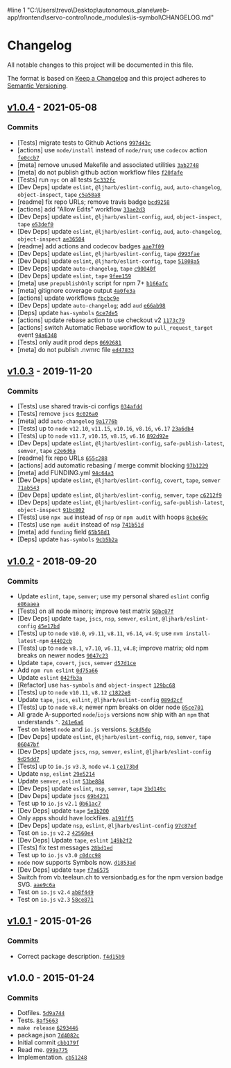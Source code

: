 #line 1 "C:\\Users\\trevo\\Desktop\\autonomous_plane\\web-app\\frontend\\servo-control\\node_modules\\is-symbol\\CHANGELOG.md"
# Changelog

All notable changes to this project will be documented in this file.

The format is based on [Keep a Changelog](https://keepachangelog.com/en/1.0.0/)
and this project adheres to [Semantic Versioning](https://semver.org/spec/v2.0.0.html).

## [v1.0.4](https://github.com/inspect-js/is-symbol/compare/v1.0.3...v1.0.4) - 2021-05-08

### Commits

- [Tests] migrate tests to Github Actions [`997d43c`](https://github.com/inspect-js/is-symbol/commit/997d43c091d1f8d3a2b3d7dfb17a73cdc5a75dde)
- [actions] use `node/install` instead of `node/run`; use `codecov` action [`fe0ccb7`](https://github.com/inspect-js/is-symbol/commit/fe0ccb7b7b64e74e095ef782dcc1d24d6c4b0be4)
- [meta] remove unused Makefile and associated utilities [`3ab2748`](https://github.com/inspect-js/is-symbol/commit/3ab2748ab6c2de21fc24f131bb880c68ba0b7b34)
- [meta] do not publish github action workflow files [`f20fafe`](https://github.com/inspect-js/is-symbol/commit/f20fafeb21585c7b4871ea19f104fd7696734fe8)
- [Tests] run `nyc` on all tests [`5c332fc`](https://github.com/inspect-js/is-symbol/commit/5c332fc92cecbed4a2041bc0c52b991b4a593f34)
- [Dev Deps] update `eslint`, `@ljharb/eslint-config`, `aud`, `auto-changelog`, `object-inspect`, `tape` [`c5a58a8`](https://github.com/inspect-js/is-symbol/commit/c5a58a8bea390a9b02e1c8c4aac30c223370297b)
- [readme] fix repo URLs; remove travis badge [`bcd9258`](https://github.com/inspect-js/is-symbol/commit/bcd9258d161fe709148fcc47962df3372c544727)
- [actions] add "Allow Edits" workflow [`33ae2d3`](https://github.com/inspect-js/is-symbol/commit/33ae2d3940e9daa6003a84c232874ee558b2fb44)
- [Dev Deps] update `eslint`, `@ljharb/eslint-config`, `aud`, `object-inspect`, `tape` [`e53def0`](https://github.com/inspect-js/is-symbol/commit/e53def0b77c38cbfae87fd8bbfd78953b845ea94)
- [Dev Deps] update `eslint`, `@ljharb/eslint-config`, `aud`, `auto-changelog`, `object-inspect` [`ae36504`](https://github.com/inspect-js/is-symbol/commit/ae365048c0c1b13457faa78658b80561f5a0bcd0)
- [readme] add actions and codecov badges [`aae7f09`](https://github.com/inspect-js/is-symbol/commit/aae7f09bd59d36df69d3b66d9b351c39fe072330)
- [Dev Deps] update `eslint`, `@ljharb/eslint-config`, `tape` [`d993fae`](https://github.com/inspect-js/is-symbol/commit/d993fae6d89856d4ab7818874be597249cb8a8cc)
- [Dev Deps] update `eslint`, `@ljharb/eslint-config`, `tape` [`51808a5`](https://github.com/inspect-js/is-symbol/commit/51808a55f272023201f40a59b2459ec6305bf73a)
- [Dev Deps] update `auto-changelog`, `tape` [`c90040f`](https://github.com/inspect-js/is-symbol/commit/c90040f0aeded8d0071a78d5cd593b385f8828ee)
- [Dev Deps] update `eslint`, `tape` [`9fee159`](https://github.com/inspect-js/is-symbol/commit/9fee159403d499a5ed2f5cb5db03747d09ab1766)
- [meta] use `prepublishOnly` script for npm 7+ [`b166afc`](https://github.com/inspect-js/is-symbol/commit/b166afc3ae3c6d11721a9558ddb112a28261688d)
- [meta] gitignore coverage output [`4a0fe3a`](https://github.com/inspect-js/is-symbol/commit/4a0fe3aa074b933074fcc231ce739005e1fec195)
- [actions] update workflows [`fbcbc9e`](https://github.com/inspect-js/is-symbol/commit/fbcbc9eb5bfe2cf9a77d5bd86bb1dece8e5f81d0)
- [Dev Deps] update `auto-changelog`; add `aud` [`e66ab98`](https://github.com/inspect-js/is-symbol/commit/e66ab989e48b81b48bd443d35dba0071950c5d7a)
- [Deps] update `has-symbols` [`6ce7de5`](https://github.com/inspect-js/is-symbol/commit/6ce7de53c866c068de2c28d97b3a64cf6d5f6a76)
- [actions] update rebase action to use checkout v2 [`1173c79`](https://github.com/inspect-js/is-symbol/commit/1173c79914076d73aec9aebc22dce4122e7bd3ae)
- [actions] switch Automatic Rebase workflow to `pull_request_target` event [`94a6348`](https://github.com/inspect-js/is-symbol/commit/94a6348f6274eac9bf4c5a6057b4f6120fc7d1d1)
- [Tests] only audit prod deps [`0692681`](https://github.com/inspect-js/is-symbol/commit/06926811fa029fe0fded5d0af4553a7808c143d1)
- [meta] do not publish .nvmrc file [`ed47833`](https://github.com/inspect-js/is-symbol/commit/ed478333c72384f8dbeb51e5fd501238f52a4972)

## [v1.0.3](https://github.com/inspect-js/is-symbol/compare/v1.0.2...v1.0.3) - 2019-11-20

### Commits

- [Tests] use shared travis-ci configs [`034afdd`](https://github.com/inspect-js/is-symbol/commit/034afdd677c1b72b76751f3e5131acc927a32916)
- [Tests] remove `jscs` [`0c026a0`](https://github.com/inspect-js/is-symbol/commit/0c026a06815e46a33a8a5b4b1be8965d32d38e5c)
- [meta] add `auto-changelog` [`9a1776b`](https://github.com/inspect-js/is-symbol/commit/9a1776bb49f3e6ac12a5b3a447edcc651216891b)
- [Tests] up to `node` `v12.10`, `v11.15`, `v10.16`, `v8.16`, `v6.17` [`23a6db4`](https://github.com/inspect-js/is-symbol/commit/23a6db49a338d19eab19d876745513820bb6a9dc)
- [Tests] up to `node` `v11.7`, `v10.15`, `v8.15`, `v6.16` [`892d92e`](https://github.com/inspect-js/is-symbol/commit/892d92e7c40f3c0577583a98134106181c38bb7e)
- [Dev Deps] update `eslint`, `@ljharb/eslint-config`, `safe-publish-latest`, `semver`, `tape` [`c2e6d6a`](https://github.com/inspect-js/is-symbol/commit/c2e6d6a71f839522bbd124b7419f5fc42ffff6d3)
- [readme] fix repo URLs [`655c288`](https://github.com/inspect-js/is-symbol/commit/655c288a815856e647dba4b6049b1743cec3533c)
- [actions] add automatic rebasing / merge commit blocking [`97b1229`](https://github.com/inspect-js/is-symbol/commit/97b12296bf8fa1ce0c6121bf3de56c413da10aae)
- [meta] add FUNDING.yml [`94c64a3`](https://github.com/inspect-js/is-symbol/commit/94c64a367a1c34f960cf6007fc65cfbbcba34ba3)
- [Dev Deps] update `eslint`, `@ljharb/eslint-config`, `covert`, `tape`, `semver` [`71ab543`](https://github.com/inspect-js/is-symbol/commit/71ab543e09b820378362f4f66248addd410c6388)
- [Dev Deps] update `eslint`, `@ljharb/eslint-config`, `semver`, `tape` [`c6212f9`](https://github.com/inspect-js/is-symbol/commit/c6212f94e28622c94bb37189ffc241ee88b5b1dd)
- [Dev Deps] update `eslint`, `@ljharb/eslint-config`, `safe-publish-latest`, `object-inspect` [`91bc802`](https://github.com/inspect-js/is-symbol/commit/91bc802e18e63f4e8230ee0148302ce849e2f733)
- [Tests] use `npx aud` instead of `nsp` or `npm audit` with hoops [`8cbe69c`](https://github.com/inspect-js/is-symbol/commit/8cbe69c3fafe9cfbe7d27f710c88d02d2d2c6a00)
- [Tests] use `npm audit` instead of `nsp` [`741b51d`](https://github.com/inspect-js/is-symbol/commit/741b51dac868f6b22736c204910d257bcf4d5044)
- [meta] add `funding` field [`65b58d1`](https://github.com/inspect-js/is-symbol/commit/65b58d1e9fc572712d462d615e6b2418627d8fb9)
- [Deps] update `has-symbols` [`9cb5b2a`](https://github.com/inspect-js/is-symbol/commit/9cb5b2a9a3b89e8e0246be8df4fff3f5ceac7309)

## [v1.0.2](https://github.com/inspect-js/is-symbol/compare/v1.0.1...v1.0.2) - 2018-09-20

### Commits

- Update `eslint`, `tape`, `semver`; use my personal shared `eslint` config [`e86aaea`](https://github.com/inspect-js/is-symbol/commit/e86aaea8d81356801ecfc60540523e9b809a55f4)
- [Tests] on all node minors; improve test matrix [`50bc07f`](https://github.com/inspect-js/is-symbol/commit/50bc07f2ff73e5499b02a61f0a00ea48a84ae213)
- [Dev Deps] update `tape`, `jscs`, `nsp`, `semver`, `eslint`, `@ljharb/eslint-config` [`45e17bd`](https://github.com/inspect-js/is-symbol/commit/45e17bdf145846f30122348a94c5e506b90836ba)
- [Tests] up to `node` `v10.0`, `v9.11`, `v8.11`, `v6.14`, `v4.9`; use `nvm install-latest-npm` [`44402cb`](https://github.com/inspect-js/is-symbol/commit/44402cb82d4499e947b48b31b14667d1ebe7e2b4)
- [Tests] up to `node` `v8.1`, `v7.10`, `v6.11`, `v4.8`; improve matrix; old npm breaks on newer nodes [`9047c23`](https://github.com/inspect-js/is-symbol/commit/9047c232857ecb80551a21cc0b1cc4c91d28da1f)
- Update `tape`, `covert`, `jscs`, `semver` [`d57d1ce`](https://github.com/inspect-js/is-symbol/commit/d57d1ce3fc0b740885a1ed5c0738d4a27b29ab07)
- Add `npm run eslint` [`0d75a66`](https://github.com/inspect-js/is-symbol/commit/0d75a6638ad6f7ff7d5bc958531a6328fb13e3fe)
- Update `eslint` [`042fb3a`](https://github.com/inspect-js/is-symbol/commit/042fb3aec590f0c0d205b15812b285ad95cfff6b)
- [Refactor] use `has-symbols` and `object-inspect` [`129bc68`](https://github.com/inspect-js/is-symbol/commit/129bc68dd619b789b9956ac9b63b46257ee1060c)
- [Tests] up to `node` `v10.11`, `v8.12` [`c1822e8`](https://github.com/inspect-js/is-symbol/commit/c1822e84d6cc0cee9f1c2893e91b1aa999ad41db)
- Update `tape`, `jscs`, `eslint`, `@ljharb/eslint-config` [`089d2cf`](https://github.com/inspect-js/is-symbol/commit/089d2cf7cad87b75aa534769af11524ad2e79080)
- [Tests] up to `node` `v8.4`; newer npm breaks on older node [`05ce701`](https://github.com/inspect-js/is-symbol/commit/05ce701e3c1be8b3266ffac49806832e410491c1)
- All grade A-supported `node`/`iojs` versions now ship with an `npm` that understands `^`. [`241e6a6`](https://github.com/inspect-js/is-symbol/commit/241e6a655c0e19e9dcf0ae88e7fddd4cde394c5c)
- Test on latest `node` and `io.js` versions. [`5c8d5de`](https://github.com/inspect-js/is-symbol/commit/5c8d5deb9b7c01a8cdf959082a3d619c19751b0a)
- [Dev Deps] update `eslint`, `@ljharb/eslint-config`, `nsp`, `semver`, `tape` [`06047bf`](https://github.com/inspect-js/is-symbol/commit/06047bf72b20a66c0b455e80856b2d00b1910391)
- [Dev Deps] update `jscs`, `nsp`, `semver`, `eslint`, `@ljharb/eslint-config` [`9d25dd7`](https://github.com/inspect-js/is-symbol/commit/9d25dd79347c89f98207a3bad39f667f1f8a410e)
- [Tests] up to `io.js` `v3.3`, `node` `v4.1` [`ce173bd`](https://github.com/inspect-js/is-symbol/commit/ce173bda6e146907e3061a0e70463107d955de35)
- Update `nsp`, `eslint` [`29e5214`](https://github.com/inspect-js/is-symbol/commit/29e52140fac2049b4a32e175787bb3b184a1dd72)
- Update `semver`, `eslint` [`53be884`](https://github.com/inspect-js/is-symbol/commit/53be884c2811f7a4452581003d9cdaf6f9bddd3c)
- [Dev Deps] update `eslint`, `nsp`, `semver`, `tape` [`3bd149c`](https://github.com/inspect-js/is-symbol/commit/3bd149c869c099b07104b06c0692755a01f8298c)
- [Dev Deps] update `jscs` [`69b4231`](https://github.com/inspect-js/is-symbol/commit/69b4231632b170e5ddb350db2f0c59e6cad6f548)
- Test up to `io.js` `v2.1` [`0b61ac7`](https://github.com/inspect-js/is-symbol/commit/0b61ac7ac4de390296aeefb9395549592ea87da4)
- [Dev Deps] update `tape` [`5e1b200`](https://github.com/inspect-js/is-symbol/commit/5e1b2008c910bcdabee299a1ac599143ea07c3f9)
- Only apps should have lockfiles. [`a191ff5`](https://github.com/inspect-js/is-symbol/commit/a191ff5f0320fc16db42fdaa40f0c21d4326255e)
- [Dev Deps] update `nsp`, `eslint`, `@ljharb/eslint-config` [`97c87ef`](https://github.com/inspect-js/is-symbol/commit/97c87ef52b966f211e231092a54ef6ed05c99a26)
- Test on `io.js` `v2.2` [`42560e4`](https://github.com/inspect-js/is-symbol/commit/42560e466e17cbbb9fa71c0121f4bbbcf266c887)
- [Dev Deps] Update `tape`, `eslint` [`149b2f2`](https://github.com/inspect-js/is-symbol/commit/149b2f20bde92b2da12ccfeb8988beb2dc95c37c)
- [Tests] fix test messages [`28bd1ed`](https://github.com/inspect-js/is-symbol/commit/28bd1eda310590e13ada19cbd718c85c25d8a0c5)
- Test up to `io.js` `v3.0` [`c0dcc98`](https://github.com/inspect-js/is-symbol/commit/c0dcc98313d17151ec043e5452df306618be865e)
- `node` now supports Symbols now. [`d1853ad`](https://github.com/inspect-js/is-symbol/commit/d1853adf6369ab9d4c4516bdb032c2e42f52f90a)
- [Dev Deps] update `tape` [`f7a6575`](https://github.com/inspect-js/is-symbol/commit/f7a6575fbdef13abcc412c63d22b56943ed85969)
- Switch from vb.teelaun.ch to versionbadg.es for the npm version badge SVG. [`aae9c6a`](https://github.com/inspect-js/is-symbol/commit/aae9c6a724578659976ea74e11ec9fe35608607b)
- Test on `io.js` `v2.4` [`ab8f449`](https://github.com/inspect-js/is-symbol/commit/ab8f4492115270cc00a479915b02ac1bac75dfed)
- Test on `io.js` `v2.3` [`58ce871`](https://github.com/inspect-js/is-symbol/commit/58ce871674e857955b333aa057eeecd68b40e988)

## [v1.0.1](https://github.com/inspect-js/is-symbol/compare/v1.0.0...v1.0.1) - 2015-01-26

### Commits

- Correct package description. [`f4d15b9`](https://github.com/inspect-js/is-symbol/commit/f4d15b928b4b754b097a84f7c3ceac73c486aceb)

## v1.0.0 - 2015-01-24

### Commits

- Dotfiles. [`5d9a744`](https://github.com/inspect-js/is-symbol/commit/5d9a7441f724630070e9bd74a995191cafa1064b)
- Tests. [`8af5663`](https://github.com/inspect-js/is-symbol/commit/8af56631950dcee48b36f517837273193a6ba119)
- `make release` [`6293446`](https://github.com/inspect-js/is-symbol/commit/629344654a72e7fc8059607d6a86c64b002c3e5d)
- package.json [`7d4082c`](https://github.com/inspect-js/is-symbol/commit/7d4082ca9502118e70d24f526704d45a1a7f2067)
- Initial commit [`cbb179f`](https://github.com/inspect-js/is-symbol/commit/cbb179f677bd3dcb56ac5e3f0a7a9af503fd8952)
- Read me. [`099a775`](https://github.com/inspect-js/is-symbol/commit/099a775e7e751706283ae1cab7a8635c094773a9)
- Implementation. [`cb51248`](https://github.com/inspect-js/is-symbol/commit/cb51248eedaf55e0b8ad7dacdab179db2d76e96e)
